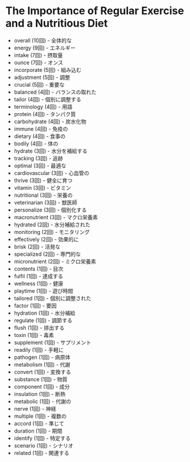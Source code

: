 # The Importance of Regular Exercise and a Nutritious Diet

- overall (10回) - 全体的な
- energy (9回) - エネルギー
- intake (7回) - 摂取量
- ounce (7回) - オンス
- incorporate (5回) - 組み込む
- adjustment (5回) - 調整
- crucial (5回) - 重要な
- balanced (4回) - バランスの取れた
- tailor (4回) - 個別に調整する
- terminology (4回) - 用語
- protein (4回) - タンパク質
- carbohydrate (4回) - 炭水化物
- immune (4回) - 免疫の
- dietary (4回) - 食事の
- bodily (4回) - 体の
- hydrate (3回) - 水分を補給する
- tracking (3回) - 追跡
- optimal (3回) - 最適な
- cardiovascular (3回) - 心血管の
- thrive (3回) - 健全に育つ
- vitamin (3回) - ビタミン
- nutritional (3回) - 栄養の
- veterinarian (3回) - 獣医師
- personalize (3回) - 個別化する
- macronutrient (3回) - マクロ栄養素
- hydrated (2回) - 水分補給された
- monitoring (2回) - モニタリング
- effectively (2回) - 効果的に
- brisk (2回) - 活発な
- specialized (2回) - 専門的な
- micronutrient (2回) - ミクロ栄養素
- contents (1回) - 目次
- fulfil (1回) - 達成する
- wellness (1回) - 健康
- playtime (1回) - 遊び時間
- tailored (1回) - 個別に調整された
- factor (1回) - 要因
- hydration (1回) - 水分補給
- regulate (1回) - 調節する
- flush (1回) - 排出する
- toxin (1回) - 毒素
- supplement (1回) - サプリメント
- readily (1回) - 手軽に
- pathogen (1回) - 病原体
- metabolism (1回) - 代謝
- convert (1回) - 変換する
- substance (1回) - 物質
- component (1回) - 成分
- insulation (1回) - 断熱
- metabolic (1回) - 代謝の
- nerve (1回) - 神経
- multiple (1回) - 複数の
- accord (1回) - 準じて
- duration (1回) - 期間
- identify (1回) - 特定する
- scenario (1回) - シナリオ
- related (1回) - 関連する
